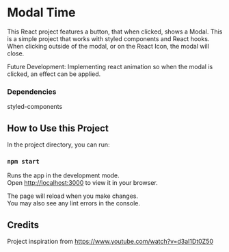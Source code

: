 # Modal Time

This React project features a button, that when clicked, shows a Modal. This is a simple project that works with styled components and React hooks. When clicking outside of the modal, or on the React Icon, the modal will close.

Future Development:
Implementing react animation so when the modal is clicked, an effect can be applied.

### Dependencies 
styled-components

## How to Use this Project

In the project directory, you can run:

### `npm start`

Runs the app in the development mode.\
Open [http://localhost:3000](http://localhost:3000) to view it in your browser.

The page will reload when you make changes.\
You may also see any lint errors in the console.

## Credits

Project inspiration from https://www.youtube.com/watch?v=d3aI1Dt0Z50
